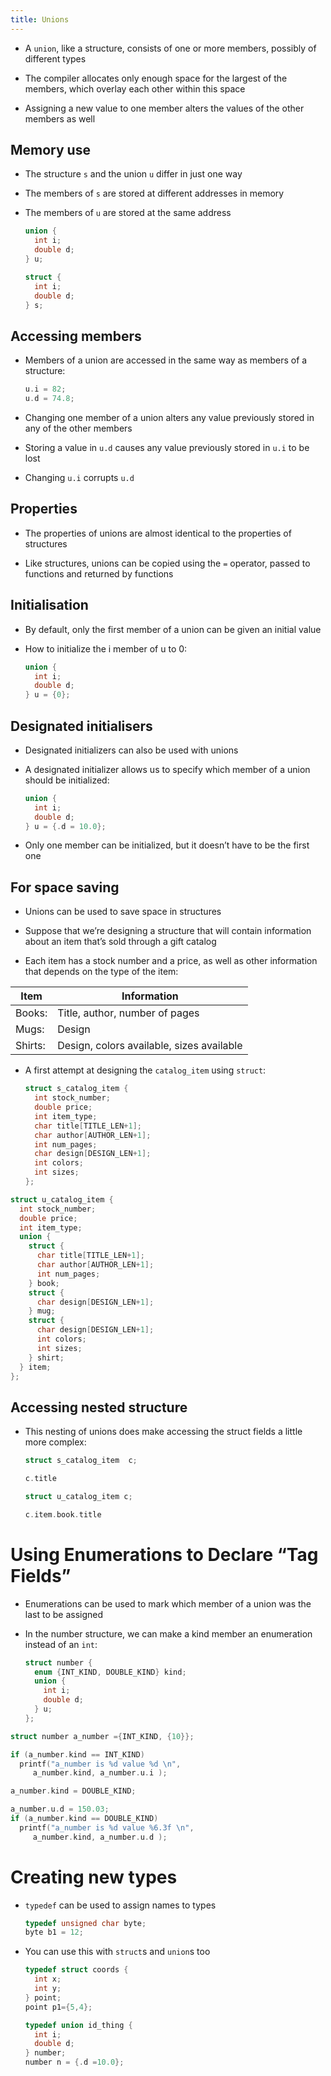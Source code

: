 ```yaml
---
title: Unions
---
```


- A `union`, like a structure, consists of one or more members,
  possibly of different types

- The compiler allocates only enough space for the largest of the
  members, which overlay each other within this space

- Assigning a new value to one member alters the values of the other
  members as well

## Memory use

- The structure `s` and the union `u` differ in just one way

- The members of `s` are stored at different addresses in memory

- The members of `u` are stored at the same address

  ```c
  union {
    int i;
    double d;
  } u;

  struct {
    int i;
    double d;
  } s;
  ```

## Accessing members

- Members of a union are accessed in the same way as members of a
  structure:

  ```c
  u.i = 82;
  u.d = 74.8;
  ```

- Changing one member of a union alters any value previously stored in
  any of the other members

- Storing a value in `u.d` causes any value previously stored in `u.i`
  to be lost

- Changing `u.i` corrupts `u.d`

## Properties

- The properties of unions are almost identical to the properties of
  structures

- Like structures, unions can be copied using the `=` operator, passed
  to functions and returned by functions

## Initialisation

- By default, only the first member of a union can be given an initial
  value

- How to initialize the i member of u to 0:

  ```c
  union {
    int i;
    double d;
  } u = {0};
  ```

## Designated initialisers

- Designated initializers can also be used with unions

- A designated initializer allows us to specify which member of a
  union should be initialized:

  ```c
  union {
    int i;
    double d;
  } u = {.d = 10.0};
  ```

- Only one member can be initialized, but it doesn’t have to be the
  first one

## For space saving

- Unions can be used to save space in structures

- Suppose that we’re designing a structure that will contain
  information about an item that’s sold through a gift catalog

- Each item has a stock number and a price, as well as other
  information that depends on the type of the item:

| Item    | Information                               |
| ------- | ----------------------------------------- |
| Books:  | Title, author, number of pages            |
| Mugs:   | Design                                    |
| Shirts: | Design, colors available, sizes available |

- A first attempt at designing the `catalog_item` using `struct`:

  ```c
  struct s_catalog_item {
    int stock_number;
    double price;
    int item_type;
    char title[TITLE_LEN+1];
    char author[AUTHOR_LEN+1];
    int num_pages;
    char design[DESIGN_LEN+1];
    int colors;
    int sizes;
  };
  ```

```c
struct u_catalog_item {
  int stock_number;
  double price;
  int item_type;
  union {
    struct {
      char title[TITLE_LEN+1];
      char author[AUTHOR_LEN+1];
      int num_pages;
    } book;
    struct {
      char design[DESIGN_LEN+1];
    } mug;
    struct {
      char design[DESIGN_LEN+1];
      int colors;
      int sizes;
    } shirt;
  } item;
};
```

## Accessing nested structure

- This nesting of unions does make accessing the struct fields a
  little more complex:

  ```c
  struct s_catalog_item  c;

  c.title

  struct u_catalog_item c;

  c.item.book.title
  ```

# Using Enumerations to Declare “Tag Fields”

- Enumerations can be used to mark which member of a union was the
  last to be assigned

- In the number structure, we can make a kind member an enumeration
  instead of an `int`:

  ```c
  struct number {
    enum {INT_KIND, DOUBLE_KIND} kind;
    union {
      int i;
      double d;
    } u;
  };
  ```

```c
struct number a_number ={INT_KIND, {10}};

if (a_number.kind == INT_KIND)
  printf("a_number is %d value %d \n",
     a_number.kind, a_number.u.i );

a_number.kind = DOUBLE_KIND;

a_number.u.d = 150.03;
if (a_number.kind == DOUBLE_KIND)
  printf("a_number is %d value %6.3f \n",
     a_number.kind, a_number.u.d );
```

# Creating new types

- `typedef` can be used to assign names to types

  ```c
  typedef unsigned char byte;
  byte b1 = 12;
  ```

- You can use this with `struct`s and `union`s too

  ```c
  typedef struct coords {
    int x;
    int y;
  } point;
  point p1={5,4};

  typedef union id_thing {
    int i;
    double d;
  } number;
  number n = {.d =10.0};
  ```
